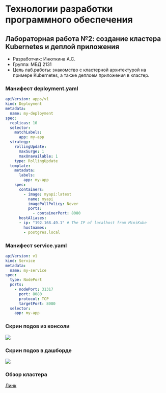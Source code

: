 # Технологии разработки программного обеспечения  
## Лабораторная работа №2: создание кластера Kubernetes и деплой приложения
- Разработчик: Инюткина А.С.
- Группа: МБД 2131
- Цель лаб.работы: знакомство с кластерной архитектурой на примере Kubernetes, а также деплоем приложения в кластер.

### Манифест deployment.yaml

```yaml
apiVersion: apps/v1
kind: Deployment
metadata:
  name: my-deployment
spec:
  replicas: 10
  selector:
    matchLabels:
      app: my-app
  strategy:
    rollingUpdate:
      maxSurge: 1
      maxUnavailable: 1
    type: RollingUpdate
  template:
    metadata:
      labels:
        app: my-app
    spec:
      containers:
        - image: myapi:latest
          name: myapi
          imagePullPolicy: Never
          ports:
            - containerPort: 8080
      hostAliases:
      - ip: "192.168.49.1" # The IP of localhost from MiniKube
        hostnames:
        - postgres.local
```

### Манифест service.yaml

```yaml
apiVersion: v1
kind: Service
metadata:
  name: my-service
spec:
  type: NodePort
  ports:
    - nodePort: 31317
      port: 8080
      protocol: TCP
      targetPort: 8080
  selector:
    app: my-app
```

### Скрин подов из консоли
<img src='https://i.postimg.cc/kG9RK2bz/1.jpg'>

### Скрин подов в дашборде
<img src='https://i.postimg.cc/pXGn7X8b/photo-2022-01-11-14-21-10.jpg'>

### Обзор кластера
[Линк](https://drive.google.com/file/d/1qP1K7yiw3l-7hGbWTi-wVZ0UnaeOtkAM/view?usp=sharing)
